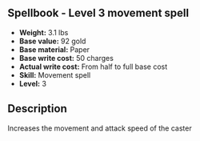 ## Spellbook - Level 3 movement spell

- **Weight:** 3.1 lbs
- **Base value:** 92 gold
- **Base material:** Paper
- **Base write cost:** 50 charges
- **Actual write cost:** From half to full base cost
- **Skill:** Movement spell
- **Level:** 3

## Description

Increases the movement and attack speed of the caster
